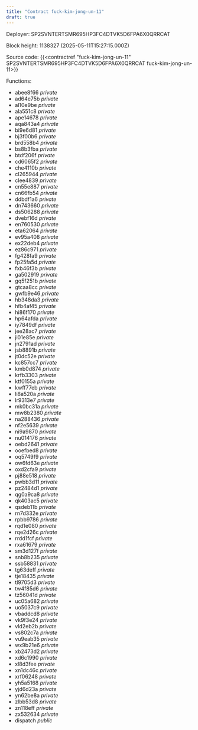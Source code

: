 ```yaml
---
title: "Contract fuck-kim-jong-un-11"
draft: true
---
```

Deployer: SP2SVNTERTSMR695HP3FC4DTVK5D6FPA6X0QRRCAT


 



Block height: 1138327 (2025-05-11T15:27:15.000Z)

Source code: {{<contractref "fuck-kim-jong-un-11" SP2SVNTERTSMR695HP3FC4DTVK5D6FPA6X0QRRCAT fuck-kim-jong-un-11>}}

Functions:

* abee8f66 _private_
* ad64e75b _private_
* al10e9be _private_
* ala551c8 _private_
* ape14678 _private_
* aqa843a4 _private_
* bi9e6d81 _private_
* bj3f00b6 _private_
* brd558b4 _private_
* bs8b3fba _private_
* btdf206f _private_
* cd6065f2 _private_
* che4110b _private_
* cl265944 _private_
* clee4839 _private_
* cn55e887 _private_
* cn66fb54 _private_
* ddbdf1a6 _private_
* dn743660 _private_
* ds506288 _private_
* dvebf16d _private_
* en760530 _private_
* eta62064 _private_
* ev95a408 _private_
* ex22deb4 _private_
* ez86c971 _private_
* fg428fa9 _private_
* fp25fa5d _private_
* fxb46f3b _private_
* ga502919 _private_
* gq5f251b _private_
* gtcaa8cc _private_
* gwfb9e46 _private_
* hb348da3 _private_
* hfb4af45 _private_
* hi86f170 _private_
* hp64afda _private_
* iy7849df _private_
* jee28ac7 _private_
* ji01e85e _private_
* jn2791ad _private_
* jsb8891b _private_
* jt0dc52e _private_
* kc857cc7 _private_
* kmb0d874 _private_
* krfb3303 _private_
* ktf0155a _private_
* kwff77eb _private_
* li8a520a _private_
* lr9313e7 _private_
* mk0bc31a _private_
* mw8b2380 _private_
* na288436 _private_
* nf2e5639 _private_
* ni9a9870 _private_
* nu014176 _private_
* oebd2641 _private_
* ooefbed8 _private_
* oq5749f9 _private_
* ow6fd63e _private_
* oxd2cfa9 _private_
* pj88e518 _private_
* pwbb3d11 _private_
* pz2484d1 _private_
* qg0a9ca8 _private_
* qk403ac5 _private_
* qsdeb11b _private_
* rn7d332e _private_
* rpbb9786 _private_
* rqd1e080 _private_
* rqe2d26c _private_
* rrdd1fcf _private_
* rxa61679 _private_
* sm3d127f _private_
* snb8b235 _private_
* ssb58831 _private_
* tg63deff _private_
* tje18435 _private_
* tl9705d3 _private_
* tw4f85d6 _private_
* tz56041d _private_
* uc05a682 _private_
* uo5037c9 _private_
* vbaddcd8 _private_
* vk9f3e24 _private_
* vld2eb2b _private_
* vs802c7a _private_
* vu9eab35 _private_
* wx9b21e6 _private_
* xb2473d2 _private_
* xd6c1990 _private_
* xl8d3fee _private_
* xn1dc46c _private_
* xrf06248 _private_
* yh5a5168 _private_
* yjd6d23a _private_
* yn62be8a _private_
* zlbb53d8 _private_
* zn118eff _private_
* zx532634 _private_
* dispatch _public_
